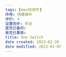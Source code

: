 ```yaml
---
tags: [macOS软件]
作用: 快捷操作
评价: 4
设置同步: 手动
是否已备份:
是否已重装:
title: One Switch
date created: 2023-02-28
date modified: 2023-03-07
---
```

